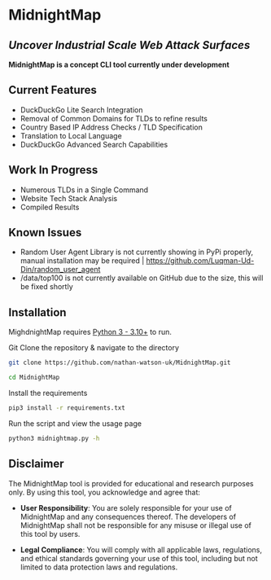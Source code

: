 # MidnightMap
## _Uncover Industrial Scale Web Attack Surfaces_

**MidnightMap is a concept CLI tool currently under development**

## Current Features

- DuckDuckGo Lite Search Integration
- Removal of Common Domains for TLDs to refine results
- Country Based IP Address Checks / TLD Specification
- Translation to Local Language
- DuckDuckGo Advanced Search Capabilities

## Work In Progress

- Numerous TLDs in a Single Command
- Website Tech Stack Analysis
- Compiled Results

## Known Issues

- Random User Agent Library is not currently showing in PyPi properly, manual installation may be required | https://github.com/Luqman-Ud-Din/random_user_agent
- /data/top100 is not currently available on GitHub due to the size, this will be fixed shortly
## Installation

MighdnightMap requires [Python 3 - 3.10+](https://www.python.org/) to run.

Git Clone the repository & navigate to the directory

```bash
git clone https://github.com/nathan-watson-uk/MidnightMap.git

cd MidnightMap
```

Install the requirements

```bash
pip3 install -r requirements.txt
```

Run the script and view the usage page
```bash
python3 midnightmap.py -h
```

## Disclaimer

The MidnightMap tool is provided for educational and research purposes only. By using this tool, you acknowledge and agree that:

- **User Responsibility**: You are solely responsible for your use of MidnightMap and any consequences thereof. The developers of MidnightMap shall not be responsible for any misuse or illegal use of this tool by users.

- **Legal Compliance**: You will comply with all applicable laws, regulations, and ethical standards governing your use of this tool, including but not limited to data protection laws and regulations.

